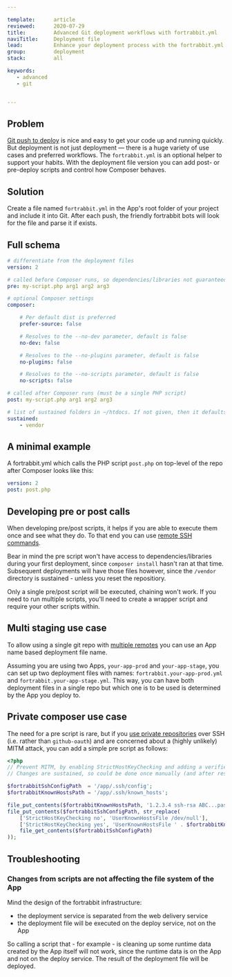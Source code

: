```yaml
---

template:      article
reviewed:      2020-07-29
title:         Advanced Git deployment workflows with fortrabbit.yml
naviTitle:     Deployment file
lead:          Enhance your deployment process with the fortrabbit.yml deployment file.
group:         deployment
stack:         all

keywords:
   - advanced
   - git


---
```


## Problem

[Git push to deploy](git) is nice and easy to get your code up and running quickly. But deployment is not just deployment — there is a huge variety of use cases and preferred workflows. The `fortrabbit.yml` is an optional helper to support your habits. With the deployment file version you can add post- or pre-deploy scripts and control how Composer behaves.


## Solution

Create a file named `fortrabbit.yml` in the App's root folder of your project and include it into Git. After each push, the friendly fortrabbit bots will look for the file and parse it if exists.


## Full schema

```yml
# differentiate from the deployment files
version: 2

# called before Composer runs, so dependencies/libraries not guaranteed to be in place (must be a single PHP script)
pre: my-script.php arg1 arg2 arg3

# optional Composer settings
composer:

    # Per default dist is preferred
    prefer-source: false

    # Resolves to the --no-dev parameter, default is false
    no-dev: false

    # Resolves to the --no-plugins parameter, default is false
    no-plugins: false

    # Resolves to the --no-scripts parameter, default is false
    no-scripts: false

# called after Composer runs (must be a single PHP script)
post: my-script.php arg1 arg2 arg3

# list of sustained folders in ~/htdocs. If not given, then it defaults to the "vendor" folder
sustained:
    - vendor

```


## A minimal example

A fortrabbit.yml which calls the PHP script `post.php` on top-level of the repo after Composer looks like this:

```yml
version: 2
post: post.php

```

## Developing pre or post calls

When developing pre/post scripts, it helps if you are able to execute them once and see what they do. To that end you can use [remote SSH commands](/remote-ssh-execution-pro).

Bear in mind the pre script won't have access to dependencies/libraries during your first deployment, since `composer install` hasn't ran at that time. Subsequent deployments will have those files however, since the `/vendor` directory is sustained - unless you reset the repositiory.

Only a single pre/post script will be executed, chaining won't work. If you need to run multiple scripts, you'll need to create a wrapper script and require your other scripts within.


## Multi staging use case

To allow using a single git repo with [multiple remotes](multi-staging) you can use an App name based deployment file name.

Assuming you are using two Apps, `your-app-prod` and `your-app-stage`, you can set up two deployment files with names: `fortrabbit.your-app-prod.yml` and `fortrabbit.your-app-stage.yml`. This way, you can have both deployment files in a single repo but which one is to be used is determined by the App you deploy to.


## Private composer use case

The need for a pre script is rare, but if you [use private repositories](/private-composer-repos) over SSH (i.e. rather than `github-oauth`) and are concerned about a (highly unlikely) MITM attack, you can add a simple pre script as follows:

```php
<?php
// Prevent MITM, by enabling StrictHostKeyChecking and adding a verified host for github.com before composer SSH installs
// Changes are sustained, so could be done once manually (and after resetting the repo) but safer to automate

$fortrabbitSshConfigPath  = '/app/.ssh/config';
$fortrabbitKnownHostsPath = '/app/.ssh/known_hosts';

file_put_contents($fortrabbitKnownHostsPath, '1.2.3.4 ssh-rsa ABC...paste in here...DEF==' . PHP_EOL);
file_put_contents($fortrabbitSshConfigPath, str_replace(
    ['StrictHostKeyChecking no', 'UserKnownHostsFile /dev/null'],
    ['StrictHostKeyChecking yes', 'UserKnownHostsFile ' . $fortrabbitKnownHostsPath],
    file_get_contents($fortrabbitSshConfigPath)
));
```

## Troubleshooting

### Changes from scripts are not affecting the file system of the App

Mind the design of the fortrabbit infrastructure: 

* the deployment service is separated from the web delivery service
* the deployment file will be executed on the deploy service, not on the App
 
So calling a script that - for example - is cleaning up some runtime data created by the App itself will not work, since the runtime data is on the App and not on the deploy service. The result of the deployment file will be deployed.